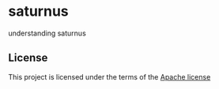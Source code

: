 # saturnus

understanding saturnus



## License

This project is licensed under the terms of the [Apache license](/LICENSE.md)
